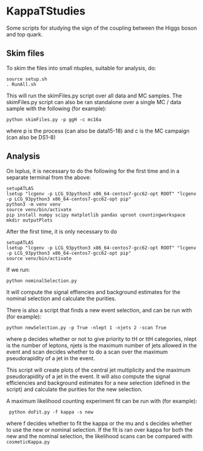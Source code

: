 # KappaTStudies
Some scripts for studying the sign of the coupling between the Higgs boson and top quark. 

## Skim files

To skim the files into small ntuples, suitable for analysis, do:

    source setup.sh
    . RunAll.sh
    
This will run the skimFiles.py script over all data and MC samples. The skimFiles.py script can also be ran standalone over a single MC / data sample with the following (for example):

    python skimFiles.py -p ggH -c mc16a

where p is the process (can also be data15-18) and c is the MC campaign (can also be DS1-8)

## Analysis

On lxplus, it is necessary to do the following for the first time and in a separate terminal from the above:

    setupATLAS
    lsetup "lcgenv -p LCG_93python3 x86_64-centos7-gcc62-opt ROOT" "lcgenv -p LCG_93python3 x86_64-centos7-gcc62-opt pip"
    python3 -m venv venv
    source venv/bin/activate 
    pip install numpy scipy matplotlib pandas uproot countingworkspace
    mkdir outputPlots
    
After the first time, it is only necessary to do

    setupATLAS
    lsetup "lcgenv -p LCG_93python3 x86_64-centos7-gcc62-opt ROOT" "lcgenv -p LCG_93python3 x86_64-centos7-gcc62-opt pip"
    source venv/bin/activate

If we run:

    python nominalSelection.py 
    
It will compute the signal effiencies and background estimates for the nominal selection and calculate the purities. 

There is also a script that finds a new event selection, and can be run with (for example):

    python newSelection.py -p True -nlept 1 -njets 2 -scan True

where p decides whether or not to give priority to tH or ttH categories, nlept is the number of leptons, njets is the maximum number of jets allowed in the event and scan decides whether to do a scan over the maximum pseudorapidity of a jet in the event.
 
 This script will create plots of the central jet multiplicity and the maximum pseudorapidity of a jet in the event. It will also compute the signal efficiencies and background estimates for a new selection (defined in the script) and calculate the purities for the new selection.
 
 A maximum likelihood counting experiment fit can be run with (for example):

     python doFit.py -f kappa -s new
     
where f decides whether to fit the kappa or the mu and s decides whether to use the new or nominal selection. If the fit is ran over kappa for both the new and the nominal selection, the likelihood scans can be compared with `cosmeticKappa.py`
 
 
 
 
 
 
